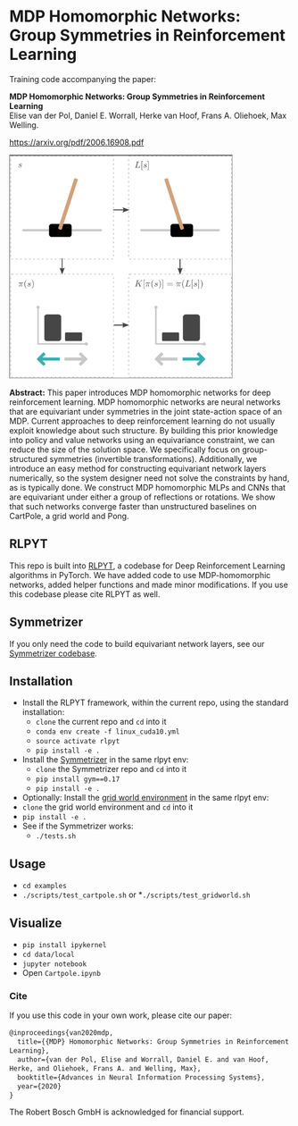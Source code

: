 # MDP Homomorphic Networks: Group Symmetries in Reinforcement Learning

Training code accompanying the paper:

**MDP Homomorphic Networks: Group Symmetries in Reinforcement Learning**  
Elise van der Pol, Daniel E. Worrall, Herke van Hoof, Frans A. Oliehoek, Max Welling.  

https://arxiv.org/pdf/2006.16908.pdf 

<img src="mdp_hom.png" width="400" alt="Equivariant policy visualization"/>

**Abstract:** 
This paper introduces MDP homomorphic networks for deep reinforcement learning.
MDP homomorphic networks are neural networks that are equivariant under
symmetries in the joint state-action space of an MDP. Current approaches to deep
reinforcement learning do not usually exploit knowledge about such structure. By
building this prior knowledge into policy and value networks using an equivariance
constraint, we can reduce the size of the solution space. We specifically focus
on group-structured symmetries (invertible transformations). Additionally, we
introduce an easy method for constructing equivariant network layers numerically,
so the system designer need not solve the constraints by hand, as is typically done.
We construct MDP homomorphic MLPs and CNNs that are equivariant under either
a group of reflections or rotations. We show that such networks converge faster
than unstructured baselines on CartPole, a grid world and Pong.

## RLPYT 
This repo is built into [RLPYT](https://github.com/astooke/rlpyt "RLPYT Github"), a codebase for Deep Reinforcement Learning algorithms in PyTorch. 
We have added code to use MDP-homomorphic networks, added helper functions and made minor modifications. If you use this codebase please cite RLPYT as well.


## Symmetrizer
If you only need the code to build equivariant network layers, see our 
[Symmetrizer codebase](https://github.com/ElisevanderPol/symmetrizer "Symmetrizer Github"). 

## Installation
* Install the RLPYT framework, within the current repo, using the standard installation:
  * ```clone``` the current repo and ```cd``` into it
  * ``` conda env create -f linux_cuda10.yml ```
  * ``` source activate rlpyt ```
  * ``` pip install -e . ```
* Install the [Symmetrizer](https://github.com/ElisevanderPol/symmetrizer "Symmetrizer Gitub") in the same rlpyt env:
  * ```clone``` the Symmetrizer repo and ```cd``` into it
  * ``` pip install gym==0.17 ```
  * ``` pip install -e . ```
 * Optionally: Install the [grid world environment](https://github.com/ElisevanderPol/gridworld "Grid world environment") in the same rlpyt env:
  * ```clone``` the grid world environment and ```cd``` into it
  * ``` pip install -e . ```
* See if the Symmetrizer works:
  * ``` ./tests.sh ```

## Usage
* ``` cd examples ```
* ``` ./scripts/test_cartpole.sh ```
or 
*``` ./scripts/test_gridworld.sh ```

## Visualize
* ``` pip install ipykernel ```
* ``` cd data/local ```
* ``` jupyter notebook ```
* Open ```Cartpole.ipynb```

### Cite
If you use this code in your own work, please cite our paper:
```
@inproceedings{van2020mdp,
  title={{MDP} Homomorphic Networks: Group Symmetries in Reinforcement Learning},
  author={van der Pol, Elise and Worrall, Daniel E. and van Hoof, Herke, and Oliehoek, Frans A. and Welling, Max},
  booktitle={Advances in Neural Information Processing Systems},
  year={2020}
}

```

The Robert Bosch GmbH is acknowledged for financial support.
